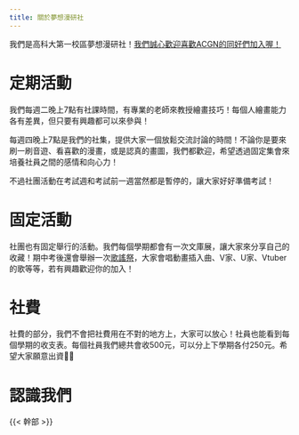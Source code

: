 ```yaml
---
title: 關於夢想漫研社
---
```


我們是高科大第一校區夢想漫研社！[我們誠心歡迎喜歡ACGN的同好們加入喔！](/join)

# 定期活動

我們每週二晚上7點有社課時間，有專業的老師來教授繪畫技巧！每個人繪畫能力各有差異，但只要有興趣都可以來參與！

每週四晚上7點是我們的社集，提供大家一個放鬆交流討論的時間！不論你是要來刷一刷音遊、看喜歡的漫畫，或是認真的畫圖，我們都歡迎，希望透過固定集會來培養社員之間的感情和向心力！

不過社團活動在考試週和考試前一週當然都是暫停的，讓大家好好準備考試！

# 固定活動

社團也有固定舉行的活動。我們每個學期都會有一次文庫展，讓大家來分享自己的收藏！期中考後還會舉辦一次[歌謠祭](/tags/歌謠祭)，大家會唱動畫插入曲、V家、U家、Vtuber的歌等等，若有興趣歡迎你的加入！

# 社費

社費的部分，我們不會把社費用在不對的地方上，大家可以放心！社員也能看到每個學期的收支表。每個社員我們總共會收500元，可以分上下學期各付250元。希望大家願意出資🙏🏼

# 認識我們

{{< 幹部 >}}
